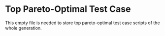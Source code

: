 # Top Pareto-Optimal Test Case
This empty file is needed to store top pareto-optimal test case scripts of the whole generation.
